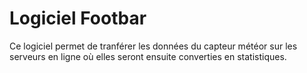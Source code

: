 # Logiciel Footbar

Ce logiciel permet de tranférer les données du capteur météor sur les serveurs en ligne où elles seront ensuite converties en statistiques.
